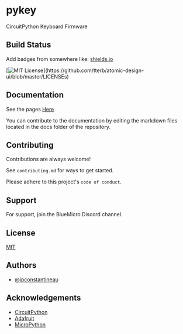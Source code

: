 # pykey
CircuitPython Keyboard Firmware


## Build Status

Add badges from somewhere like: [shields.io](https://shields.io/)

[![MIT License](https://img.shields.io/apm/l/atomic-design-ui.svg?)](https://github.com/tterb/atomic-design-ui/blob/master/LICENSEs)

## Documentation
See the pages [Here](http://pykey.jpconstantineau.com/#)

You can contribute to the documentation by editing the markdown files located in the docs folder of the repository. 

## Contributing

Contributions are always welcome!

See `contributing.md` for ways to get started.

Please adhere to this project's `code of conduct`.

  
## Support

For support, join the BlueMicro Discord channel.

  
## License

[MIT](https://choosealicense.com/licenses/mit/)

  
## Authors

- [@jpconstantineau](https://www.github.com/jpconstantineau)

  
## Acknowledgements

 - [CircuitPython](https://circuitpython.org/)
 - [Adafruit](https://www.adafruit.com/)
 - [MicroPython](https://micropython.org/)

  